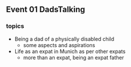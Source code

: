 ## Event 01 DadsTalking

### topics

* Being a dad of a physically disabled child
  * some aspects and aspirations
* Life as an expat in Munich as per other expats
  * more than an expat, being an expat father

